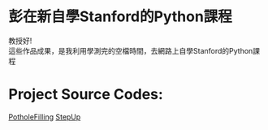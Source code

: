# 彭在新自學Stanford的Python課程
教授好!\
這些作品成果，是我利用學測完的空檔時間，去網路上自學Stanford的Python課程
# Project Source Codes:
[PotholeFilling]()
[StepUp]()

